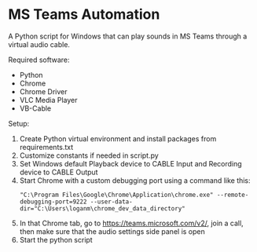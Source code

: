 # MS Teams Automation

A Python script for Windows that can play sounds in MS Teams through a virtual audio cable.

Required software:
- Python
- Chrome
- Chrome Driver
- VLC Media Player
- VB-Cable

Setup:
1. Create Python virtual environment and install packages from requirements.txt
1. Customize constants if needed in script.py
1. Set Windows default Playback device to CABLE Input and Recording device to CABLE Output
1. Start Chrome with a custom debugging port using a command like this:
   ```
   "C:\Program Files\Google\Chrome\Application\chrome.exe" --remote-debugging-port=9222 --user-data-dir="C:\Users\loganm\chrome_dev_data_directory"
   ```
1. In that Chrome tab, go to https://teams.microsoft.com/v2/, join a call, then make sure that the audio settings side panel is open
1. Start the python script
